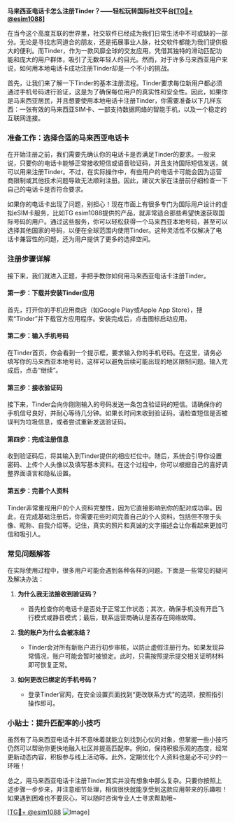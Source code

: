 **马来西亚电话卡怎么注册Tinder？——轻松玩转国际社交平台[[TG💪+ @esim1088](https://t.me/s/esim1088)]**

在当今这个高度互联的世界里，社交软件已经成为我们日常生活中不可或缺的一部分。无论是寻找志同道合的朋友，还是拓展事业人脉，社交软件都能为我们提供极大的便利。而Tinder，作为一款风靡全球的交友应用，凭借其独特的滑动匹配功能和庞大的用户群体，吸引了无数年轻人的目光。然而，对于许多马来西亚用户来说，如何用本地电话卡成功注册Tinder却是一个不小的挑战。

首先，让我们来了解一下Tinder的基本注册流程。Tinder要求每位新用户都必须通过手机号码进行验证，这是为了确保每位用户的真实性和安全性。因此，如果你是马来西亚居民，并且想要使用本地电话卡注册Tinder，你需要准备以下几样东西：一张有效的马来西亚SIM卡、一部支持数据网络的智能手机，以及一个稳定的互联网连接。

### 准备工作：选择合适的马来西亚电话卡

在开始注册之前，我们需要先确认你的电话卡是否满足Tinder的要求。一般来说，只要你的电话卡能够正常接收短信或语音验证码，并且支持国际短信发送，就可以用来注册Tinder。不过，在实际操作中，有些用户的电话卡可能会因为运营商限制或其他技术问题导致无法顺利注册。因此，建议大家在注册前仔细检查一下自己的电话卡是否符合要求。

如果你的电话卡出现了问题，别担心！现在市面上有很多专门为国际用户设计的虚拟eSIM卡服务，比如TG esim1088提供的产品，就非常适合那些希望快速获取国际号码的用户。通过这些服务，你可以轻松获得一个马来西亚本地号码，甚至可以选择其他国家的号码，以便在全球范围内使用Tinder。这种灵活性不仅解决了电话卡兼容性的问题，还为用户提供了更多的选择空间。

### 注册步骤详解

接下来，我们就进入正题，手把手教你如何用马来西亚电话卡注册Tinder。

#### 第一步：下载并安装Tinder应用

首先，打开你的手机应用商店（如Google Play或Apple App Store），搜索“Tinder”并下载官方应用程序。安装完成后，点击图标启动应用。

#### 第二步：输入手机号码

在Tinder首页，你会看到一个提示框，要求输入你的手机号码。在这里，请务必填写你的马来西亚本地号码，这样可以避免后续可能出现的地区限制问题。输入完成后，点击“继续”。

#### 第三步：接收验证码

接下来，Tinder会向你刚刚输入的号码发送一条包含验证码的短信。请确保你的手机信号良好，并耐心等待几分钟。如果长时间未收到验证码，请检查短信是否被误判为垃圾信息，或者尝试重新发送验证码。

#### 第四步：完成注册信息

收到验证码后，将其输入到Tinder提供的相应栏位中。随后，系统会引导你设置密码、上传个人头像以及填写基本资料。在这个过程中，你可以根据自己的喜好调整界面语言和隐私设置。

#### 第五步：完善个人资料

Tinder非常重视用户的个人资料完整性，因为它直接影响到你的配对成功率。因此，在完成基础注册后，你需要花些时间完善自己的个人资料。包括但不限于头像、昵称、自我介绍等。记住，真实的照片和真诚的文字描述会让你看起来更加可信和吸引人。

### 常见问题解答

在实际使用过程中，很多用户可能会遇到各种各样的问题。下面是一些常见的疑问及解决办法：

1. **为什么我无法接收到验证码？**
   - 首先检查你的电话卡是否处于正常工作状态；其次，确保手机没有开启飞行模式或静音模式；最后，联系运营商确认是否存在网络故障。

2. **我的账户为什么会被冻结？**
   - Tinder会对所有新账户进行初步审核，以防止虚假注册行为。如果发现异常情况，账户可能会暂时被锁定。此时，只需按照提示提交相关证明材料即可恢复正常。

3. **如何更改已绑定的手机号码？**
   - 登录Tinder官网，在安全设置页面找到“更改联系方式”的选项，按照指引操作即可。

### 小贴士：提升匹配率的小技巧

虽然有了马来西亚电话卡并不意味着就能立刻找到心仪的对象，但掌握一些小技巧仍然可以帮助你更快地融入社区并提高匹配率。例如，保持积极乐观的态度，经常更新动态内容，积极参与线上活动等。此外，定期优化个人资料也是必不可少的一环哦！

总之，用马来西亚电话卡注册Tinder其实并没有想象中那么复杂。只要你按照上述步骤一步步来，并注意细节处理，相信很快就能享受到这款应用带来的乐趣啦！如果遇到困难也不要灰心，可以随时咨询专业人士寻求帮助哦~

[[TG💪+ @esim1088](https://t.me/s/esim1088) ![Image](https://i.postimg.cc/4NQfJmqS/Snipaste-2025-05-13-00-14-12.png)]